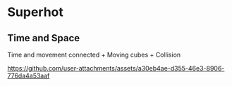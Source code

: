 # Superhot

## Time and Space

Time and movement connected + Moving cubes + Collision

https://github.com/user-attachments/assets/a30eb4ae-d355-46e3-8906-776da4a53aaf

